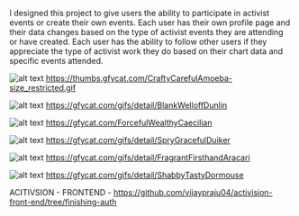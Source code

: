 I designed this project to give users the ability to participate in activist events or create their own events. Each user has their own profile page and their data changes based on the type of activist events they are attending or have created. Each user has the ability to follow other users if they appreciate the type of activist work they do based on their chart data and specific events attended.

![alt text](https://thumbs.gfycat.com/CraftyCarefulAmoeba-size_restricted.gif)
https://thumbs.gfycat.com/CraftyCarefulAmoeba-size_restricted.gif

![alt text](https://thumbs.gfycat.com/BlankWelloffDunlin-size_restricted.gif)
https://gfycat.com/gifs/detail/BlankWelloffDunlin

![alt text](https://thumbs.gfycat.com/ForcefulWealthyCaecilian-size_restricted.gif)
https://gfycat.com/ForcefulWealthyCaecilian

![alt text](https://thumbs.gfycat.com/SpryGracefulDuiker-size_restricted.gif)
https://gfycat.com/gifs/detail/SpryGracefulDuiker

![alt text](https://thumbs.gfycat.com/FragrantFirsthandAracari-size_restricted.gif)
https://gfycat.com/gifs/detail/FragrantFirsthandAracari

![alt text](https://thumbs.gfycat.com/ShabbyTastyDormouse-size_restricted.gif)
https://gfycat.com/gifs/detail/ShabbyTastyDormouse



ACITIVSION - FRONTEND - https://github.com/vijaypraju04/activision-front-end/tree/finishing-auth
